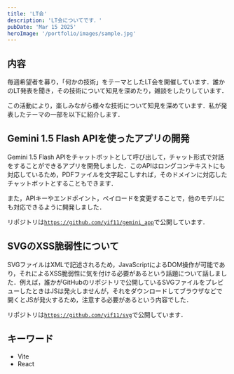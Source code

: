 ```yaml
---
title: 'LT会'
description: 'LT会についてです．'
pubDate: 'Mar 15 2025'
heroImage: '/portfolio/images/sample.jpg'
---
```


## 内容
毎週希望者を募り，「何かの技術」をテーマとしたLT会を開催しています．誰かのLT発表を聞き，その技術について知見を深めたり，雑談をしたりしています．

この活動により，楽しみながら様々な技術について知見を深めています．私が発表したテーマの一部を以下に紹介します．

## Gemini 1.5 Flash APIを使ったアプリの開発
Gemini 1.5 Flash APIをチャットボットとして呼び出して，チャット形式で対話をすることができるアプリを開発しました．このAPIはロングコンテキストにも対応しているため，PDFファイルを文字起こしすれば，そのドメインに対応したチャットボットとすることもできます．

また，APIキーやエンドポイント，ペイロードを変更することで，他のモデルにも対応できるように開発しました．

リポジトリは[`https://github.com/yif11/gemini_app`](https://github.com/yif11/gemini_app)で公開しています．

## SVGのXSS脆弱性について
SVGファイルはXMLで記述されるため，JavaScriptによるDOM操作が可能であり，それによるXSS脆弱性に気を付ける必要があるという話題について話しました．例えば，誰かがGitHubのリポジトリで公開しているSVGファイルをプレビューしたときはJSは発火しませんが，それをダウンロードしてブラウザなどで開くとJSが発火するため，注意する必要があるという内容でした．

リポジトリは[`https://github.com/yif11/svg`](https://github.com/yif11/svg)で公開しています．

## キーワード
- Vite
- React